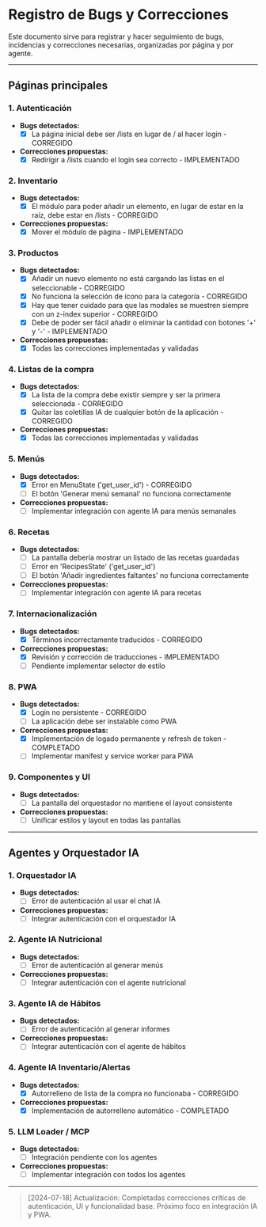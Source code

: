 # Registro de Bugs y Correcciones

Este documento sirve para registrar y hacer seguimiento de bugs, incidencias y correcciones necesarias, organizadas por página y por agente.

---

## Páginas principales

### 1. Autenticación
- **Bugs detectados:**
  - [x] La página inicial debe ser /lists en lugar de / al hacer login - CORREGIDO
- **Correcciones propuestas:**
  - [x] Redirigir a /lists cuando el login sea correcto - IMPLEMENTADO

### 2. Inventario
- **Bugs detectados:**
  - [x] El módulo para poder añadir un elemento, en lugar de estar en la raíz, debe estar en /lists - CORREGIDO
- **Correcciones propuestas:**
  - [x] Mover el módulo de página - IMPLEMENTADO

### 3. Productos
- **Bugs detectados:**
  - [x] Añadir un nuevo elemento no está cargando las listas en el seleccionable - CORREGIDO
  - [x] No funciona la selección de ícono para la categoría - CORREGIDO
  - [x] Hay que tener cuidado para que las modales se muestren siempre con un z-index superior - CORREGIDO
  - [x] Debe de poder ser fácil añadir o eliminar la cantidad con botones '+' y '-' - IMPLEMENTADO
- **Correcciones propuestas:**
  - [x] Todas las correcciones implementadas y validadas

### 4. Listas de la compra
- **Bugs detectados:**
  - [x] La lista de la compra debe existir siempre y ser la primera seleccionada - CORREGIDO
  - [x] Quitar las coletillas IA de cualquier botón de la aplicación - CORREGIDO
- **Correcciones propuestas:**
  - [x] Todas las correcciones implementadas y validadas

### 5. Menús
- **Bugs detectados:**
  - [x] Error en MenuState ('get_user_id') - CORREGIDO
  - [ ] El botón 'Generar menú semanal' no funciona correctamente
- **Correcciones propuestas:**
  - [ ] Implementar integración con agente IA para menús semanales

### 6. Recetas
- **Bugs detectados:**
  - [ ] La pantalla debería mostrar un listado de las recetas guardadas
  - [ ] Error en 'RecipesState' ('get_user_id')
  - [ ] El botón 'Añadir ingredientes faltantes' no funciona correctamente
- **Correcciones propuestas:**
  - [ ] Implementar integración con agente IA para recetas

### 7. Internacionalización
- **Bugs detectados:**
  - [x] Términos incorrectamente traducidos - CORREGIDO
- **Correcciones propuestas:**
  - [x] Revisión y corrección de traducciones - IMPLEMENTADO
  - [ ] Pendiente implementar selector de estilo

### 8. PWA
- **Bugs detectados:**
  - [x] Login no persistente - CORREGIDO
  - [ ] La aplicación debe ser instalable como PWA
- **Correcciones propuestas:**
  - [x] Implementación de logado permanente y refresh de token - COMPLETADO
  - [ ] Implementar manifest y service worker para PWA

### 9. Componentes y UI
- **Bugs detectados:**
  - [ ] La pantalla del orquestador no mantiene el layout consistente
- **Correcciones propuestas:**
  - [ ] Unificar estilos y layout en todas las pantallas

---

## Agentes y Orquestador IA

### 1. Orquestador IA
- **Bugs detectados:**
  - [ ] Error de autenticación al usar el chat IA
- **Correcciones propuestas:**
  - [ ] Integrar autenticación con el orquestador IA

### 2. Agente IA Nutricional
- **Bugs detectados:**
  - [ ] Error de autenticación al generar menús
- **Correcciones propuestas:**
  - [ ] Integrar autenticación con el agente nutricional

### 3. Agente IA de Hábitos
- **Bugs detectados:**
  - [ ] Error de autenticación al generar informes
- **Correcciones propuestas:**
  - [ ] Integrar autenticación con el agente de hábitos

### 4. Agente IA Inventario/Alertas
- **Bugs detectados:**
  - [x] Autorrelleno de lista de la compra no funcionaba - CORREGIDO
- **Correcciones propuestas:**
  - [x] Implementación de autorrelleno automático - COMPLETADO

### 5. LLM Loader / MCP
- **Bugs detectados:**
  - [ ] Integración pendiente con los agentes
- **Correcciones propuestas:**
  - [ ] Implementar integración con todos los agentes

---

> [2024-07-18] Actualización: Completadas correcciones críticas de autenticación, UI y funcionalidad base. Próximo foco en integración IA y PWA.
